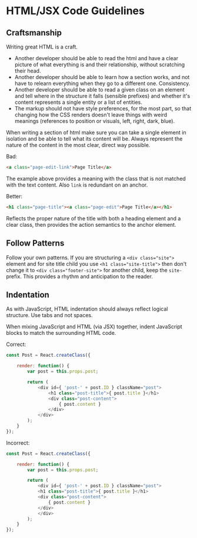 HTML/JSX Code Guidelines
========================

## Craftsmanship

Writing great HTML is a craft.

- Another developer should be able to read the html and have a clear picture of what everything is and their relationship, without scratching their head.
- Another developer should be able to learn how a section works, and not have to relearn everything when they go to a different one. Consistency.
- Another developer should be able to read a given class on an element and tell where in the structure it falls (sensible prefixes) and whether it's content represents a single entity or a list of entities.
- The markup should not have style preferences, for the most part, so that changing how the CSS renders doesn't leave things with weird meanings (references to position or visuals, left, right, dark, blue).

When writing a section of html make sure you can take a single element in isolation and be able to tell what its content will be. Always represent the nature of the content in the most clear, direct way possible.

Bad:

```html
<a class="page-edit-link">Page Title</a>
```

The example above provides a meaning with the class that is not matched with the text content. Also `link` is redundant on an anchor.

Better:

```html
<h1 class="page-title"><a class="page-edit">Page Title</a></h1>
```

Reflects the proper nature of the title with both a heading element and a clear class, then provides the action semantics to the anchor element.

## Follow Patterns

Follow your own patterns. If you are structuring a `<div class="site">` element and for site title child you use `<h1 class="site-title">` then don't change it to `<div class="footer-site">` for another child, keep the `site-` prefix. This provides a rhythm and anticipation to the reader.


## Indentation

As with JavaScript, HTML indentation should always reflect logical structure. Use tabs and not spaces.

When mixing JavaScript and HTML (via JSX) together, indent JavaScript blocks to match the surrounding HTML code.

Correct:

```js
const Post = React.createClass({

	render: function() {
		var post = this.props.post;

		return (
			<div id={ 'post-' + post.ID } className="post">
				<h1 class="post-title">{ post.title }</h1>
				<div class="post-content">
					{ post.content }
				</div>
			</div>
		);
	}
});
```

Incorrect:

```js
const Post = React.createClass({

	render: function() {
		var post = this.props.post;

		return (
			<div id={ 'post-' + post.ID } className="post">
			<h1 class="post-title">{ post.title }</h1>
			<div class="post-content">
				{ post.content }
			</div>
			</div>
		);
	}
});
```

